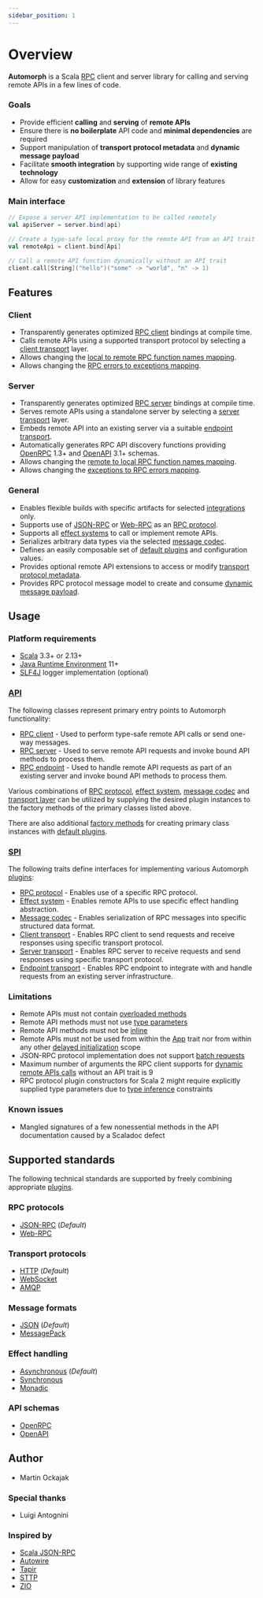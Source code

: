 ```yaml
---
sidebar_position: 1
---
```


# Overview

**Automorph** is a Scala [RPC](https://en.wikipedia.org/wiki/Remote_procedure_call) client and server library
for calling and serving remote APIs in a few lines of code.

### Goals

- Provide efficient **calling** and **serving** of **remote APIs**
- Ensure there is **no boilerplate** API code and **minimal dependencies** are required
- Support manipulation of **transport protocol metadata** and **dynamic message payload**
- Facilitate **smooth integration** by supporting wide range of **existing technology**
- Allow for easy **customization** and **extension** of library features

### Main interface

```scala
// Expose a server API implementation to be called remotely
val apiServer = server.bind(api)

// Create a type-safe local proxy for the remote API from an API trait
val remoteApi = client.bind[Api]

// Call a remote API function dynamically without an API trait
client.call[String]("hello")("some" -> "world", "n" -> 1)
```


## Features

### Client

- Transparently generates optimized [RPC client](https://automorph.org/docs/Quickstart#static-client) bindings at compile time.
- Calls remote APIs using a supported transport protocol by selecting a [client transport](https://automorph.org/docs/Plugins#client-transport) layer.
- Allows changing the [local to remote RPC function names mapping](https://automorph.org/docs/Examples#client-function-names).
- Allows changing the [RPC errors to exceptions mapping](https://automorph.org/docs/Examples#client-error-mapping).

### Server

- Transparently generates optimized [RPC server](https://automorph.org/docs/Quickstart#server) bindings at compile time.
- Serves remote APIs using a standalone server by selecting a [server transport](https://automorph.org/docs/Plugins#server-transport) layer.
- Embeds remote API into an existing server via a suitable [endpoint transport](https://automorph.org/docs/Plugins#endpoint-transport).
- Automatically generates RPC API discovery functions providing [OpenRPC](https://spec.open-rpc.org) 1.3+ and [OpenAPI](https://www.openapis.org) 3.1+ schemas.
- Allows changing the [remote to local RPC function names mapping](https://automorph.org/docs/Examples#server-function-names).
- Allows changing the [exceptions to RPC errors mapping](https://automorph.org/docs/Examples#server-error-mapping).

### General

- Enables flexible builds with specific artifacts for selected [integrations](https://automorph.org/docs/Plugins) only.
- Supports use of [JSON-RPC](https://www.jsonrpc.org/specification) or [Web-RPC](https://automorph.org/docs/Web-RPC) as an [RPC protocol](https://automorph.org/docs/Plugins#rpc-protocol).
- Supports all [effect systems](https://automorph.org/docs/Plugins#effect-system) to call or implement remote APIs.
- Serializes arbitrary data types via the selected [message codec](https://automorph.org/docs/Examples#data-type-serialization).
- Defines an easily composable set of [default plugins](https://automorph.org/docs/Plugins#default-plugins) and configuration values.
- Provides optional remote API extensions to access or modify [transport protocol metadata](https://automorph.org/docs/Examples#metadata).
- Provides RPC protocol message model to create and consume [dynamic message payload](https://automorph.org/docs/Examples#dynamic-payload).



## Usage

### Platform requirements

- [Scala](https://www.scala-lang.org/) 3.3+ or 2.13+
- [Java Runtime Environment](https://openjdk.java.net/) 11+
- [SLF4J](http://www.slf4j.org/) logger implementation (optional)


### [API](https://automorph.org/api/automorph.html)

The following classes represent primary entry points to Automorph functionality:

- [RPC client](https://automorph.org/api/automorph/RpcClient.html) - Used to perform type-safe remote API calls or send one-way messages.
- [RPC server](https://automorph.org/api/automorph/RpcServer.html) - Used to serve remote API requests and invoke bound API methods to process them.
- [RPC endpoint](https://automorph.org/api/automorph/RpcEndpoint.html) - Used to handle remote API requests as part of an existing server
and invoke bound API methods to process them.

Various combinations of [RPC protocol](https://automorph.org/docs/Plugins#rpc-protocol), [effect system](https://automorph.org/docs/Plugins#effect-system),
[message codec](https://automorph.org/docs/Plugins#message-codec) and [transport layer](https://automorph.org/docs/Plugins#transport-layer) can be utilized by
supplying the desired plugin instances to the factory methods of the primary classes listed above.

There are also additional [factory methods](https://automorph.org/api/automorph/Default$.html) for
creating primary class instances with [default plugins](https://automorph.org/docs/Plugins#default-plugins).


### [SPI](https://automorph.org/api/automorph/spi.html)

The following traits define interfaces for implementing various Automorph [plugins](https://automorph.org/docs/Plugins):

- [RPC protocol](https://automorph.org/api/automorph/spi/RpcProtocol.html) -
Enables use of a specific RPC protocol.
- [Effect system](https://automorph.org/api/automorph/spi/EffectSystem.html) - 
Enables remote APIs to use specific effect handling abstraction.
- [Message codec](https://automorph.org/api/automorph/spi/MessageCodec.html) -
Enables serialization of RPC messages into specific structured data format.
- [Client transport](https://automorph.org/api/automorph/spi/ClientTransport.html) -
Enables RPC client to send requests and receive responses using specific transport protocol.
- [Server transport](https://automorph.org/api/automorph/spi/ServerTransport.html) -
Enables RPC server to receive requests and send responses using specific transport protocol.
- [Endpoint transport](https://automorph.org/api/automorph/spi/EndpointTransport.html) -
Enables RPC endpoint to integrate with and handle requests from an existing server infrastructure.


### Limitations

- Remote APIs must not contain [overloaded methods](https://en.wikipedia.org/wiki/Function_overloading)
- Remote API methods must not use [type parameters](https://docs.scala-lang.org/tour/polymorphic-methods.html)
- Remote API methods must not be [inline](https://docs.scala-lang.org/scala3/guides/macros/inline.html)
- Remote APIs must not be used from within the [App](https://scala-lang.org/api/3.x/scala/App.html) trait nor from within any other [delayed initialization](https://scala-lang.org/api/3.x/scala/DelayedInit.html) scope
- JSON-RPC protocol implementation does not support [batch requests](https://www.jsonrpc.org/specification#batch)
- Maximum number of arguments the RPC client supports for [dynamic remote APIs calls](https://automorph.org/docs/Quickstart#dynamic-client) without an API trait is 9
- RPC protocol plugin constructors for Scala 2 might require explicitly supplied type parameters due to [type inference](https://docs.scala-lang.org/tour/type-inference.html) constraints


### Known issues

- Mangled signatures of a few nonessential methods in the API documentation caused by a Scaladoc defect


## Supported standards

The following technical standards are supported by freely combining appropriate
[plugins](https://automorph.org/docs/Plugins).

### RPC protocols

- [JSON-RPC](https://www.jsonrpc.org/specification) (*Default*)
- [Web-RPC](https://automorph.org/docs/Web-RPC)

### Transport protocols

- [HTTP](https://en.wikipedia.org/wiki/Hypertext_Transfer_Protocol) (*Default*)
- [WebSocket](https://en.wikipedia.org/wiki/WebSocket)
- [AMQP](https://en.wikipedia.org/wiki/Advanced_Message_Queuing_Protocol)

### Message formats

- [JSON](https://www.json.org) (*Default*)
- [MessagePack](https://msgpack.org)

### Effect handling

- [Asynchronous](https://docs.scala-lang.org/overviews/core/futures.html) (*Default*)
- [Synchronous](https://docs.scala-lang.org/scala3/book/taste-functions.html)
- [Monadic](https://blog.softwaremill.com/figuring-out-scala-functional-programming-libraries-af8230efccb4)

### API schemas

- [OpenRPC](https://spec.open-rpc.org)
- [OpenAPI](https://www.openapis.org)


## Author

- Martin Ockajak


### Special thanks

- Luigi Antognini


### Inspired by

- [Scala JSON-RPC](https://github.com/shogowada/scala-json-rpc)
- [Autowire](https://github.com/lihaoyi/autowire)
- [Tapir](https://tapir.softwaremill.com)
- [STTP](https://sttp.softwaremill.com)
- [ZIO](https://zio.dev)
